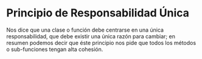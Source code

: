 # Principio de Responsabilidad Única

Nos dice que una clase o función debe centrarse en una única responsabilidad, que debe existir una única razón para cambiar; en resumen podemos decir que éste principio nos pide que todos los métodos o sub-funciones tengan alta cohesión.
